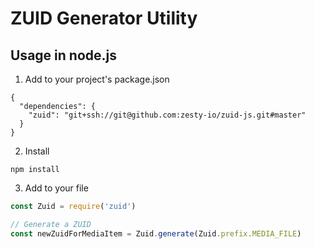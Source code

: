 # ZUID Generator Utility

## Usage in node.js

1. Add to your project's package.json

```
{
  "dependencies": {
    "zuid": "git+ssh://git@github.com:zesty-io/zuid-js.git#master"
  }
}
```

2. Install

```
npm install
```

3. Add to your file

```javascript
const Zuid = require('zuid')

// Generate a ZUID
const newZuidForMediaItem = Zuid.generate(Zuid.prefix.MEDIA_FILE)
```

